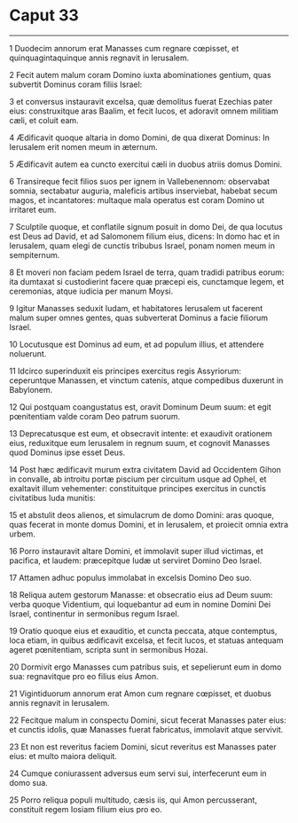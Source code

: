 # Caput 33

***

1 Duodecim annorum erat Manasses cum regnare cœpisset, et quinquagintaquinque annis regnavit in Ierusalem.

2 Fecit autem malum coram Domino iuxta abominationes gentium, quas subvertit Dominus coram filiis Israel:

3 et conversus instauravit excelsa, quæ demolitus fuerat Ezechias pater eius: construxitque aras Baalim, et fecit lucos, et adoravit omnem militiam cæli, et coluit eam.

4 Ædificavit quoque altaria in domo Domini, de qua dixerat Dominus: In Ierusalem erit nomen meum in æternum.

5 Ædificavit autem ea cuncto exercitui cæli in duobus atriis domus Domini.

6 Transireque fecit filios suos per ignem in Vallebenennom: observabat somnia, sectabatur auguria, maleficis artibus inserviebat, habebat secum magos, et incantatores: multaque mala operatus est coram Domino ut irritaret eum.

7 Sculptile quoque, et conflatile signum posuit in domo Dei, de qua locutus est Deus ad David, et ad Salomonem filium eius, dicens: In domo hac et in Ierusalem, quam elegi de cunctis tribubus Israel, ponam nomen meum in sempiternum.

8 Et moveri non faciam pedem Israel de terra, quam tradidi patribus eorum: ita dumtaxat si custodierint facere quæ præcepi eis, cunctamque legem, et ceremonias, atque iudicia per manum Moysi.

9 Igitur Manasses seduxit Iudam, et habitatores Ierusalem ut facerent malum super omnes gentes, quas subverterat Dominus a facie filiorum Israel.

10 Locutusque est Dominus ad eum, et ad populum illius, et attendere noluerunt.

11 Idcirco superinduxit eis principes exercitus regis Assyriorum: ceperuntque Manassen, et vinctum catenis, atque compedibus duxerunt in Babylonem.

12 Qui postquam coangustatus est, oravit Dominum Deum suum: et egit pœnitentiam valde coram Deo patrum suorum.

13 Deprecatusque est eum, et obsecravit intente: et exaudivit orationem eius, reduxitque eum Ierusalem in regnum suum, et cognovit Manasses quod Dominus ipse esset Deus.

14 Post hæc ædificavit murum extra civitatem David ad Occidentem Gihon in convalle, ab introitu portæ piscium per circuitum usque ad Ophel, et exaltavit illum vehementer: constituitque principes exercitus in cunctis civitatibus Iuda munitis:

15 et abstulit deos alienos, et simulacrum de domo Domini: aras quoque, quas fecerat in monte domus Domini, et in Ierusalem, et proiecit omnia extra urbem.

16 Porro instauravit altare Domini, et immolavit super illud victimas, et pacifica, et laudem: præcepitque Iudæ ut serviret Domino Deo Israel.

17 Attamen adhuc populus immolabat in excelsis Domino Deo suo.

18 Reliqua autem gestorum Manasse: et obsecratio eius ad Deum suum: verba quoque Videntium, qui loquebantur ad eum in nomine Domini Dei Israel, continentur in sermonibus regum Israel.

19 Oratio quoque eius et exauditio, et cuncta peccata, atque contemptus, loca etiam, in quibus ædificavit excelsa, et fecit lucos, et statuas antequam ageret pœnitentiam, scripta sunt in sermonibus Hozai.

20 Dormivit ergo Manasses cum patribus suis, et sepelierunt eum in domo sua: regnavitque pro eo filius eius Amon.

21 Vigintiduorum annorum erat Amon cum regnare cœpisset, et duobus annis regnavit in Ierusalem.

22 Fecitque malum in conspectu Domini, sicut fecerat Manasses pater eius: et cunctis idolis, quæ Manasses fuerat fabricatus, immolavit atque servivit.

23 Et non est reveritus faciem Domini, sicut reveritus est Manasses pater eius: et multo maiora deliquit.

24 Cumque coniurassent adversus eum servi sui, interfecerunt eum in domo sua.

25 Porro reliqua populi multitudo, cæsis iis, qui Amon percusserant, constituit regem Iosiam filium eius pro eo.

